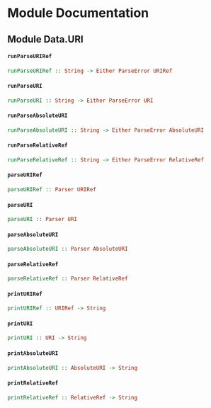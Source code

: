 # Module Documentation

## Module Data.URI

#### `runParseURIRef`

``` purescript
runParseURIRef :: String -> Either ParseError URIRef
```


#### `runParseURI`

``` purescript
runParseURI :: String -> Either ParseError URI
```


#### `runParseAbsoluteURI`

``` purescript
runParseAbsoluteURI :: String -> Either ParseError AbsoluteURI
```


#### `runParseRelativeRef`

``` purescript
runParseRelativeRef :: String -> Either ParseError RelativeRef
```


#### `parseURIRef`

``` purescript
parseURIRef :: Parser URIRef
```


#### `parseURI`

``` purescript
parseURI :: Parser URI
```


#### `parseAbsoluteURI`

``` purescript
parseAbsoluteURI :: Parser AbsoluteURI
```


#### `parseRelativeRef`

``` purescript
parseRelativeRef :: Parser RelativeRef
```


#### `printURIRef`

``` purescript
printURIRef :: URIRef -> String
```


#### `printURI`

``` purescript
printURI :: URI -> String
```


#### `printAbsoluteURI`

``` purescript
printAbsoluteURI :: AbsoluteURI -> String
```


#### `printRelativeRef`

``` purescript
printRelativeRef :: RelativeRef -> String
```





